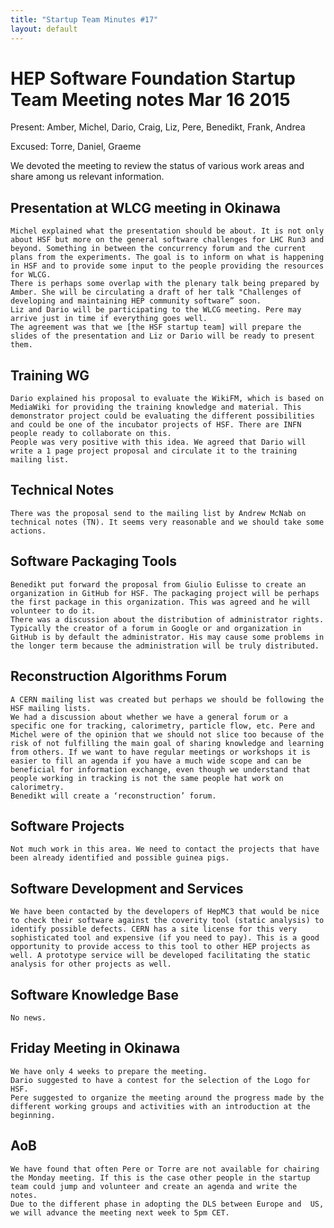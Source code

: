 ```yaml
---
title: "Startup Team Minutes #17"
layout: default
---
```


# HEP Software Foundation Startup Team Meeting notes Mar 16 2015

Present: Amber, Michel, Dario, Craig, Liz, Pere, Benedikt, Frank, Andrea

Excused: Torre, Daniel, Graeme

We devoted the meeting to review the status of various work areas and share among us relevant information.

## Presentation at WLCG meeting in Okinawa

    Michel explained what the presentation should be about. It is not only about HSF but more on the general software challenges for LHC Run3 and beyond. Something in between the concurrency forum and the current plans from the experiments. The goal is to inform on what is happening in HSF and to provide some input to the people providing the resources for WLCG.
    There is perhaps some overlap with the plenary talk being prepared by Amber. She will be circulating a draft of her talk "Challenges of developing and maintaining HEP community software” soon.
    Liz and Dario will be participating to the WLCG meeting. Pere may arrive just in time if everything goes well.
    The agreement was that we [the HSF startup team] will prepare the slides of the presentation and Liz or Dario will be ready to present them.

## Training WG

    Dario explained his proposal to evaluate the WikiFM, which is based on MediaWiki for providing the training knowledge and material. This demonstrator project could be evaluating the different possibilities and could be one of the incubator projects of HSF. There are INFN people ready to collaborate on this.
    People was very positive with this idea. We agreed that Dario will write a 1 page project proposal and circulate it to the training mailing list.

## Technical Notes

    There was the proposal send to the mailing list by Andrew McNab on technical notes (TN). It seems very reasonable and we should take some actions.

## Software Packaging Tools

    Benedikt put forward the proposal from Giulio Eulisse to create an organization in GitHub for HSF. The packaging project will be perhaps the first package in this organization. This was agreed and he will volunteer to do it.
    There was a discussion about the distribution of administrator rights.  Typically the creator of a forum in Google or and organization in GitHub is by default the administrator. His may cause some problems in the longer term because the administration will be truly distributed.

## Reconstruction Algorithms Forum

    A CERN mailing list was created but perhaps we should be following the HSF mailing lists.
    We had a discussion about whether we have a general forum or a specific one for tracking, calorimetry, particle flow, etc. Pere and Michel were of the opinion that we should not slice too because of the risk of not fulfilling the main goal of sharing knowledge and learning from others. If we want to have regular meetings or workshops it is easier to fill an agenda if you have a much wide scope and can be beneficial for information exchange, even though we understand that people working in tracking is not the same people hat work on calorimetry.
    Benedikt will create a ‘reconstruction’ forum.

## Software Projects

    Not much work in this area. We need to contact the projects that have been already identified and possible guinea pigs.

## Software Development and Services

    We have been contacted by the developers of HepMC3 that would be nice to check their software against the coverity tool (static analysis) to identify possible defects. CERN has a site license for this very sophisticated tool and expensive (if you need to pay). This is a good opportunity to provide access to this tool to other HEP projects as well. A prototype service will be developed facilitating the static analysis for other projects as well.

## Software Knowledge Base

    No news.

## Friday Meeting in Okinawa

    We have only 4 weeks to prepare the meeting.
    Dario suggested to have a contest for the selection of the Logo for HSF.
    Pere suggested to organize the meeting around the progress made by the different working groups and activities with an introduction at the beginning.

## AoB

    We have found that often Pere or Torre are not available for chairing the Monday meeting. If this is the case other people in the startup team could jump and volunteer and create an agenda and write the notes.
    Due to the different phase in adopting the DLS between Europe and  US, we will advance the meeting next week to 5pm CET.
